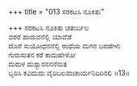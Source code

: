 +++
title = "013 ಸರಕಟಸಿ ನೂಕಿತು"

+++
ಸರಕಟಸಿ ನೂಕಿತು ಚತುರ್ಬಲ  
ವರರೆ ಹಾರುವನೆಲ್ಲಿ ಯಾವೆಡೆ  
ದೊರೆ ಸುಯೋಧನನೆಲ್ಲಿ ರಾಧೆಯ ಮಗನ ಬರಹೇಳು  
ಗುರುಸುತನ ಕರೆ ಕಾದುಹೇಳೋ  
ದುರುಳ ದುಶ್ಯಾಸನನನೆನುತ  
ಬ್ಬರಿಸಿ ಕವಿದುದು ವೈರಿಬಲವಾಚಾರ್ಯನಿದಿರಿನಲಿ     ॥13॥